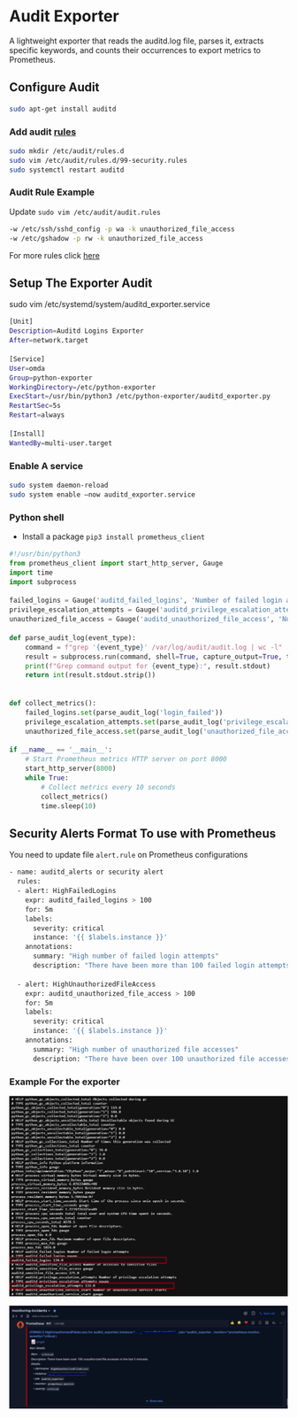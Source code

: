 # Audit Exporter
A lightweight exporter that reads the auditd.log file, parses it, extracts specific keywords, and counts their occurrences to export metrics to Prometheus.

## Configure Audit
```bash
sudo apt-get install auditd
```

### Add audit [rules](https://github.com/Neo23x0/auditd/blob/master/audit.rules)
```bash
sudo mkdir /etc/audit/rules.d
sudo vim /etc/audit/rules.d/99-security.rules
sudo systemctl restart auditd
```
### Audit Rule Example
Update `sudo vim /etc/audit/audit.rules`
```bash
-w /etc/ssh/sshd_config -p wa -k unauthorized_file_access
-w /etc/gshadow -p rw -k unauthorized_file_access
```
For more rules click [here](https://github.com/Neo23x0/auditd/blob/master/audit.rules)
## Setup The Exporter Audit
sudo vim /etc/systemd/system/auditd_exporter.service

```bash
[Unit]
Description=Auditd Logins Exporter
After=network.target

[Service]
User=omda
Group=python-exporter
WorkingDirectory=/etc/python-exporter
ExecStart=/usr/bin/python3 /etc/python-exporter/auditd_exporter.py
RestartSec=5s
Restart=always

[Install]
WantedBy=multi-user.target
```

### Enable A service
```bash
sudo system daemon-reload
sudo system enable –now auditd_exporter.service
```

### Python shell
- Install a package `pip3 install prometheus_client `
```python
#!/usr/bin/python3
from prometheus_client import start_http_server, Gauge
import time
import subprocess

failed_logins = Gauge('auditd_failed_logins', 'Number of failed login attempts')
privilege_escalation_attempts = Gauge('auditd_privilege_escalation_attempts', 'Number of privilege escalation attempts')
unauthorized_file_access = Gauge('auditd_unauthorized_file_access', 'Number of unauthorized file accesses')

def parse_audit_log(event_type):
    command = f"grep '{event_type}' /var/log/audit/audit.log | wc -l"
    result = subprocess.run(command, shell=True, capture_output=True, text=True)
    print(f"Grep command output for {event_type}:", result.stdout)
    return int(result.stdout.strip())


def collect_metrics():
    failed_logins.set(parse_audit_log('login_failed'))
    privilege_escalation_attempts.set(parse_audit_log('privilege_escalation'))
    unauthorized_file_access.set(parse_audit_log('unauthorized_file_access'))

if __name__ == '__main__':
    # Start Prometheus metrics HTTP server on port 8000
    start_http_server(8000)  
    while True:
        # Collect metrics every 10 seconds
        collect_metrics()     
        time.sleep(10)
```

## Security Alerts Format To use with Prometheus
You need to update file `alert.rule` on Prometheus configurations
```bash
- name: auditd_alerts or security alert
  rules:
  - alert: HighFailedLogins
    expr: auditd_failed_logins > 100
    for: 5m
    labels:
      severity: critical
      instance: '{{ $labels.instance }}'
    annotations:
      summary: "High number of failed login attempts"
      description: "There have been more than 100 failed login attempts in the last 5 minutes."

  - alert: HighUnauthorizedFileAccess
    expr: auditd_unauthorized_file_access > 100
    for: 5m
    labels:
      severity: critical
      instance: '{{ $labels.instance }}'
    annotations:
      summary: "High number of unauthorized file accesses"
      description: "There have been over 100 unauthorized file accesses in the last 5 minutes."
```
### Example For the exporter
![alt text](auditd.png)

![alt text](incident.png)